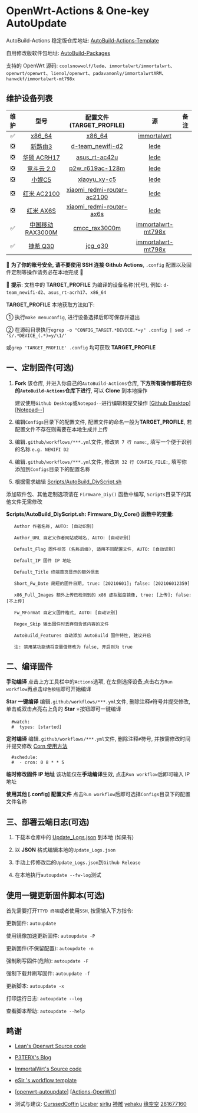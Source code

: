 # OpenWrt-Actions & One-key AutoUpdate

AutoBuild-Actions 稳定版仓库地址: [AutoBuild-Actions-Template](https://github.com/Hyy2001X/AutoBuild-Actions-Template)

自用修改版软件包地址: [AutoBuild-Packages](https://github.com/Hyy2001X/AutoBuild-Packages)

支持的 OpenWrt 源码: `coolsnowwolf/lede`、`immortalwrt/immortalwrt`、`openwrt/openwrt`、`lienol/openwrt`、`padavanonly/immortalwrtARM`、`hanwckf/immortalwrt-mt798x`

## 维护设备列表

| 维护 | 型号 | 配置文件 (TARGET_PROFILE) | 源 | 备注 |
| :----: | :----: | :----: | :----: | :----: |
| ✅ | [x86_64](./.github/workflows/AutoBuild-x86_64.yml) | [x86_64](./Configs/x86_64) | [immortalwrt](https://github.com/immortalwrt/immortalwrt) |  |
| ❎ | [新路由3](./.github/workflows/AutoBuild-d-team_newifi-d2.yml) | [d-team_newifi-d2](./Configs/d-team_newifi-d2) | [lede](https://github.com/coolsnowwolf/lede) |  |
| ❎ | [华硕 ACRH17](./.github/workflows/AutoBuild-asus_rt-ac42u.yml) | [asus_rt-ac42u](./Configs/asus_rt-ac42u) | [lede](https://github.com/coolsnowwolf/lede) |  |
| ❎ | [竞斗云 2.0](./.github/workflows/AutoBuild-p2w_r619ac-128m.yml) | [p2w_r619ac-128m](./Configs/p2w_r619ac-128m) | [lede](https://github.com/coolsnowwolf/lede) |  |
| ❎ | [小娱C5](./.github/workflows/AutoBuild-xiaoyu_xy-c5.yml) | [xiaoyu_xy-c5](./Configs/xiaoyu_xy-c5) | [lede](https://github.com/coolsnowwolf/lede) |  |
| ❎ | [红米 AC2100](./.github/workflows/AutoBuild-xiaomi_redmi-router-ac2100.yml) | [xiaomi_redmi-router-ac2100](./Configs/xiaomi_redmi-router-ac2100) | [lede](https://github.com/coolsnowwolf/lede) |  |
| ❎ | [红米 AX6S](./.github/workflows/AutoBuild-xiaomi_redmi-router-ax6s.yml) | [xiaomi_redmi-router-ax6s](./Configs/xiaomi_redmi-router-ax6s) | [lede](https://github.com/coolsnowwolf/lede) |  |
| ✅ | [中国移动 RAX3000M](./.github/workflows/AutoBuild-cmcc_rax3000m.yml) | [cmcc_rax3000m](./Configs/cmcc_rax3000m) | [immortalwrt-mt798x](https://github.com/hanwckf/immortalwrt-mt798x) |  |
| ✅ | [捷希 Q30](./.github/workflows/AutoBuild-jcg_q30.yml) | [jcg_q30](./Configs/jcg_q30) | [immortalwrt-mt798x](https://github.com/hanwckf/immortalwrt-mt798x) |  |

🔔 **为了你的账号安全, 请不要使用 SSH 连接 Github Actions**, `.config` 配置以及固件定制等操作请务必在本地完成 🔔

🎈 **提示**: 文档中的 **TARGET_PROFILE** 为编译的设备名称(代号), 例如: `d-team_newifi-d2`、`asus_rt-acrh17`、`x86_64`
   
**TARGET_PROFILE** 本地获取方法如下:
   
① 执行`make menuconfig`, 进行设备选择后即可保存并退出
   
② 在源码目录执行`egrep -o "CONFIG_TARGET.*DEVICE.*=y" .config | sed -r 's/.*DEVICE_(.*)=y/\1/'`
   
或`grep 'TARGET_PROFILE' .config` 均可获取 **TARGET_PROFILE**

## 一、定制固件(可选)

1. **Fork** 该仓库, 并进入你自己的`AutoBuild-Actions`仓库, **下方所有操作都将在你的`AutoBuild-Actions`仓库下进行**, 可以 **Clone** 到本地操作

   建议使用`Github Desktop`或`Notepad--`进行编辑和提交操作 [[Github Desktop](https://desktop.github.com/)] [[Notepad--]([https://notepad-plus-plus.org/downloads/](https://gitee.com/cxasm/notepad--/releases/tag/v2.11))]

2. 编辑`Configs`目录下的配置文件, 配置文件的命名一般为**TARGET_PROFILE**, 若配置文件不存在则需要在本地生成并上传

3. 编辑`.github/workflows/***.yml`文件, 修改`第 7 行 name:`, 填写一个便于识别的名称 `e.g. NEWIFI D2`

4. 编辑`.github/workflows/***.yml`文件, 修改`第 32 行 CONFIG_FILE:`, 填写你添加到`Configs`目录下的配置名称

5. 根据需求编辑 [Scripts/AutoBuild_DiyScript.sh](./Scripts/AutoBuild_DiyScript.sh)
   
添加软件包、其他定制选项请在 `Firmware_Diy()` 函数中编写, `Scripts`目录下的其他文件无需修改

**Scripts/AutoBuild_DiyScript.sh: Firmware_Diy_Core() 函数中的变量:**
```
   Author 作者名称, AUTO: [自动识别]
   
   Author_URL 自定义作者网站或域名, AUTO: [自动识别]

   Default_Flag 固件标签 (名称后缀), 适用不同配置文件, AUTO: [自动识别]

   Default_IP 固件 IP 地址

   Default_Title 终端首页显示的额外信息

   Short_Fw_Date 简短的固件日期, true: [20210601]; false: [202106012359]

   x86_Full_Images 额外上传已检测到的 x86 虚拟磁盘镜像, true: [上传]; false: [不上传]
   
   Fw_MFormat 自定义固件格式, AUTO: [自动识别]

   Regex_Skip 输出固件时丢弃包含该内容的文件

   AutoBuild_Features 自动添加 AutoBuild 固件特性, 建议开启

   注: 禁用某功能请将变量值修改为 false, 开启则为 true

```

## 二、编译固件

   **手动编译** 点击上方工具栏中的`Actions`选项, 在左侧选择设备,点击右方`Run workflow`再点击`绿色按钮`即可开始编译

   **Star 一键编译** 编辑`.github/workflows/***.yml`文件, 删除注释`#`符号并提交修改, 单击或双击点亮右上角的 **Star** ⭐按钮即可一键编译

```
  #watch:
  #  types: [started]
```
   **定时编译** 编辑`.github/workflows/***.yml`文件, 删除注释`#`符号, 并按需修改时间并提交修改 [Corn 使用方法](https://www.runoob.com/w3cnote/linux-crontab-tasks.html)
```
  #schedule:
  #  - cron: 0 8 * * 5
```
   **临时修改固件 IP 地址** 该功能仅在**手动编译**生效, 点击`Run workflow`后即可输入 IP 地址
   
   **使用其他 [.config] 配置文件** 点击`Run workflow`后即可选择`Configs`目录下的配置文件名称

## 三、部署云端日志(可选)

1. 下载本仓库中的 [Update_Logs.json](https://github.com/Hyy2001X/AutoBuild-Actions/releases/download/AutoUpdate/Update_Logs.json) 到本地 (如果有)

2. 以 **JSON** 格式编辑本地的`Update_Logs.json`

3. 手动上传修改后的`Update_Logs.json`到`Github Release`

4. 在本地执行`autoupdate --fw-log`测试

## 使用一键更新固件脚本(可选)

   首先需要打开`TTYD 终端`或者使用`SSH`, 按需输入下方指令:

   更新固件: `autoupdate`

   使用镜像加速更新固件: `autoupdate -P`

   更新固件(不保留配置): `autoupdate -n`
   
   强制刷写固件(危险): `autoupdate -F`
   
   强制下载并刷写固件: `autoupdate -f`

   更新脚本: `autoupdate -x`
   
   打印运行日志:  `autoupdate --log`

   查看脚本帮助: `autoupdate --help`

## 鸣谢

   - [Lean's Openwrt Source code](https://github.com/coolsnowwolf/lede)

   - [P3TERX's Blog](https://p3terx.com/archives/build-openwrt-with-github-actions.html)

   - [ImmortalWrt's Source code](https://github.com/immortalwrt)

   - [eSir 's workflow template](https://github.com/esirplayground/AutoBuild-OpenWrt/blob/master/.github/workflows/Build_OP_x86_64.yml)
   
   - [[openwrt-autoupdate](https://github.com/mab-wien/openwrt-autoupdate)] [[Actions-OpenWrt](https://github.com/P3TERX/Actions-OpenWrt)]

   - 测试与建议: [CurssedCoffin](https://github.com/CurssedCoffin) [Licsber](https://github.com/Licsber) [sirliu](https://github.com/sirliu) [神雕](https://github.com/teasiu) [yehaku](https://www.right.com.cn/forum/space-uid-28062.html) [缘空空](https://github.com/NaiHeKK) [281677160](https://github.com/281677160)
